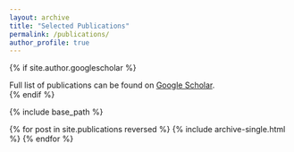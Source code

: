 ```yaml
---
layout: archive
title: "Selected Publications"
permalink: /publications/
author_profile: true
---
```


{% if site.author.googlescholar %}
  <div class="wordwrap">Full list of publications can be found on <a href="{{site.author.googlescholar}}">Google Scholar</a>.</div>
{% endif %}

{% include base_path %}

{% for post in site.publications reversed %}
  {% include archive-single.html %}
{% endfor %}
